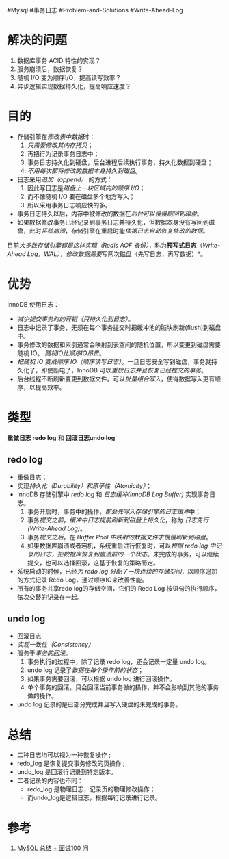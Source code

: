 #Mysql #事务日志 #Problem-and-Solutions #Write-Ahead-Log

# 解决的问题
1. 数据库事务 ACID 特性的实现？
2. 服务崩溃后，数据恢复？
3. 随机 I/O 变为顺序I/O，提高读写效率？
4. 异步逻辑实现数据持久化，提高响应速度？

# 目的
- 存储引擎在*修改表中数据*时：
	1. *只需要修改其内存拷贝*；
	2. 再把行为记录事务日志中；
	3. 事务日志持久化到硬盘，后台进程后续执行事务，持久化数据到硬盘；
	4. *不用每次都将修改的数据本身持久到磁盘*。
- 日志采用*追加（append）* 的方式：
	1. 因此写日志是*磁盘上一块区域内的顺序 I/O*；
	2. 而不像随机 I/O 要在磁盘多个地方写入；
	3. 所以采用事务日志响应快的多。
- 事务日志持久以后，内存中被修改的数据在*后台可以慢慢刷回到磁盘*。
- 如果数据修改事务已经记录到事务日志并持久化，但数据本身没有写回到磁盘，此时*系统崩溃*，存储引擎在重启时能*依据日志自动恢复修改的数据*。

目前*大多数存储引擎都是这样实现（Redis AOF 备份）*，称为**预写式日志**（*Write-Ahead Log，WAL），修改数据需要*写两次磁盘（先写日志，再写数据）*。

# 优势
InnoDB  使用日志：
- *减少提交事务时的开销（只持久化到日志）*。
- 日志中记录了事务，无须在每个事务提交时把缓冲池的脏块刷新(flush)到磁盘中。
- 事务修改的数据和索引通常会映射到表空间的随机位置，所以变更到磁盘需要随机 IO。 *随机IO比顺序IO昂贵*。
- *把随机 IO 变成顺序 IO（顺序读写日志）*。一旦日志安全写到磁盘，事务就持久化了，即使断电了，InnoDB 可以*重放日志并且恢复已经提交的事务*。
- 后台线程不断刷新变更到数据文件。可以*批量组合写入*，使得数据写入更有顺序，以提高效率。

# 类型
**重做日志 redo log** 和 **回滚日志undo log**

## redo log
- 重做日志；
- 实现*持久化（Durability）和原子性（Atomicity）*；
- InnoDB 存储引擎中 *redo log* 和 *日志缓冲(InnoDB Log Buffer)* 实现事务日志。
	1.  事务开启时，事务中的操作，*都会先写入存储引擎的日志缓冲*中；
	2. 事务*提交之前*，*缓冲中日志提前刷新到磁盘上持久化*，称为 *日志先行(Write-Ahead Log)*。
	3. 事务*提交之后*，在 *Buffer Pool 中映射的数据文件才慢慢刷新到磁盘*。
	4. 如果数据库崩溃或者宕机，系统重启进行恢复时，可以*根据 redo log 中记录的日志，把数据库恢复到崩溃前的一个状态*。未完成的事务，可以继续提交，也可以选择回滚，这基于恢复的策略而定。
- 系统启动的时候，已经*为 redo log 分配了一块连续的存储空间*，以顺序追加的方式记录 Redo Log，通过顺序IO来改善性能。
- 所有的事务共享redo log的存储空间，它们的 Redo Log 按语句的执行顺序，依次交替的记录在一起。


## undo log
-  回滚日志
-  *实现一致性（Consistency）*
- 服务于*事务的回滚*。
	1. 事务执行的过程中，除了记录 redo log，还会记录一定量 undo log。
	2. undo log 记录了*数据在每个操作前的状态*；
	3. 如果事务需要回滚，可以根据 undo log 进行回滚操作。
	4. 单个事务的回滚，只会回滚当前事务做的操作，并不会影响到其他的事务做的操作。
- undo log 记录的是已部分完成并且写入硬盘的未完成的事务。
    
# 总结
- 二种日志均可以视为一种恢复操作 ;
- redo_log 是恢复提交事务修改的页操作 ;
- undo_log 是回滚行记录到特定版本。
- 二者记录的内容也不同：
	- redo_log 是物理日志，记录页的物理修改操作；
	- 而undo_log是逻辑日志，根据每行记录进行记录。

# 参考
1. [MySQL 总结 + 面试100 问](https://juejin.cn/post/6850037271233331208#heading-33)